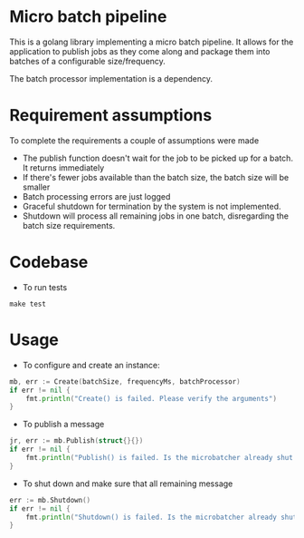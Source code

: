 # Micro batch pipeline

This is a golang library implementing a micro batch pipeline. It allows for the application to publish jobs as they come along and package them into batches of a configurable size/frequency.

The batch processor implementation is a dependency.

# Requirement assumptions

To complete the requirements a couple of assumptions were made

- The publish function doesn't wait for the job to be picked up for a batch. It returns immediately
- If there's fewer jobs available than the batch size, the batch size will be smaller
- Batch processing errors are just logged
- Graceful shutdown for termination by the system is not implemented. 
- Shutdown will process all remaining jobs in one batch, disregarding the batch size requirements.

# Codebase

- To run tests
```shell
make test
```

# Usage

- To configure and create an instance:
```go
mb, err := Create(batchSize, frequencyMs, batchProcessor)
if err != nil {
    fmt.println("Create() is failed. Please verify the arguments")
}
```

- To publish a message
```go
jr, err := mb.Publish(struct{}{})
if err != nil {
    fmt.println("Publish() is failed. Is the microbatcher already shut down?")
}
```

- To shut down and make sure that all remaining message
```go
err := mb.Shutdown()
if err != nil {
    fmt.println("Shutdown() is failed. Is the microbatcher already shut down?")
}

```
